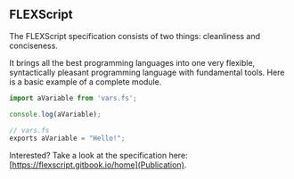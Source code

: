 ## FLEXScript
The FLEXScript specification consists of two things: cleanliness and conciseness.

It brings all the best programming languages into one very flexible, syntactically pleasant programming language with fundamental tools.  Here is a basic example of a complete module.

```javascript
import aVariable from 'vars.fs';

console.log(aVariable);
```
```javascript
// vars.fs
exports aVariable = "Hello!";
```
Interested?  Take a look at the specification here: [https://flexscript.gitbook.io/home](Publication).
